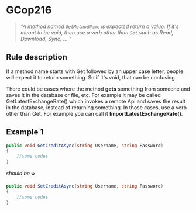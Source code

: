 # GCop216

> *"A method named `GetMethodName` is expected return a value. If it's meant to be void, then use a verb other than `Get` such as Read, Download, Sync, ... "*


## Rule description
If a method name starts with Get followed by an upper case letter, people will expect it to return something. So if it's void, that can be confusing.

There could be cases where the method **gets** something from someone and saves it in the database or file, etc. For example it may be called GetLatestExchangeRate() which invokes a remote Api and saves the result in the database, instead of returning something. In those cases, use a verb other than Get. For example you can call it **ImportLatestExchangeRate()**.


## Example 1
```csharp
public void GetCreditAsync(string Username, string Password) 
{
    //some codes
}
```
*should be* 🡻

```csharp
public void SetCreditAsync(string Username, string Password)
{
    //some codes          
}
```

